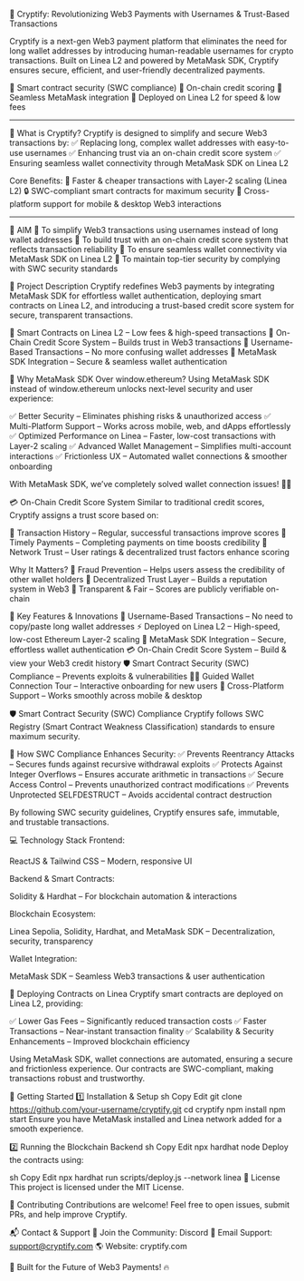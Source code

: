 🚀 Cryptify: Revolutionizing Web3 Payments with Usernames & Trust-Based Transactions


Cryptify is a next-gen Web3 payment platform that eliminates the need for long wallet addresses by introducing human-readable usernames for crypto transactions. Built on Linea L2 and powered by MetaMask SDK, Cryptify ensures secure, efficient, and user-friendly decentralized payments.

🔹 Smart contract security (SWC compliance) 
🔹 On-chain credit scoring 
🔹 Seamless MetaMask integration 
🔹 Deployed on Linea L2 for speed & low fees

---

🔹 What is Cryptify?
Cryptify is designed to simplify and secure Web3 transactions by:
✅ Replacing long, complex wallet addresses with easy-to-use usernames
✅ Enhancing trust via an on-chain credit score system
✅ Ensuring seamless wallet connectivity through MetaMask SDK on Linea L2

Core Benefits:
🚀 Faster & cheaper transactions with Layer-2 scaling (Linea L2)
🔒 SWC-compliant smart contracts for maximum security
📱 Cross-platform support for mobile & desktop Web3 interactions

---

🎯 AIM
🔹 To simplify Web3 transactions using usernames instead of long wallet addresses
🔹 To build trust with an on-chain credit score system that reflects transaction reliability
🔹 To ensure seamless wallet connectivity via MetaMask SDK on Linea L2
🔹 To maintain top-tier security by complying with SWC security standards

📜 Project Description
Cryptify redefines Web3 payments by integrating MetaMask SDK for effortless wallet authentication, deploying smart contracts on Linea L2, and introducing a trust-based credit score system for secure, transparent transactions.

🔹 Smart Contracts on Linea L2 – Low fees & high-speed transactions
🔹 On-Chain Credit Score System – Builds trust in Web3 transactions
🔹 Username-Based Transactions – No more confusing wallet addresses
🔹 MetaMask SDK Integration – Secure & seamless wallet authentication

🚀 Why MetaMask SDK Over window.ethereum?
Using MetaMask SDK instead of window.ethereum unlocks next-level security and user experience:

✅ Better Security – Eliminates phishing risks & unauthorized access
✅ Multi-Platform Support – Works across mobile, web, and dApps effortlessly
✅ Optimized Performance on Linea – Faster, low-cost transactions with Layer-2 scaling
✅ Advanced Wallet Management – Simplifies multi-account interactions
✅ Frictionless UX – Automated wallet connections & smoother onboarding

With MetaMask SDK, we’ve completely solved wallet connection issues! 🚀🔥

💳 On-Chain Credit Score System
Similar to traditional credit scores, Cryptify assigns a trust score based on:

🔹 Transaction History – Regular, successful transactions improve scores
🔹 Timely Payments – Completing payments on time boosts credibility
🔹 Network Trust – User ratings & decentralized trust factors enhance scoring

Why It Matters?
🔹 Fraud Prevention – Helps users assess the credibility of other wallet holders
🔹 Decentralized Trust Layer – Builds a reputation system in Web3
🔹 Transparent & Fair – Scores are publicly verifiable on-chain

🔑 Key Features & Innovations
🚀 Username-Based Transactions – No need to copy/paste long wallet addresses
⚡ Deployed on Linea L2 – High-speed, low-cost Ethereum Layer-2 scaling
🔐 MetaMask SDK Integration – Secure, effortless wallet authentication
💳 On-Chain Credit Score System – Build & view your Web3 credit history
🛡️ Smart Contract Security (SWC) Compliance – Prevents exploits & vulnerabilities
👨‍🏫 Guided Wallet Connection Tour – Interactive onboarding for new users
📱 Cross-Platform Support – Works smoothly across mobile & desktop

🛡️ Smart Contract Security (SWC) Compliance
Cryptify follows SWC Registry (Smart Contract Weakness Classification) standards to ensure maximum security.

🚀 How SWC Compliance Enhances Security:
✅ Prevents Reentrancy Attacks – Secures funds against recursive withdrawal exploits
✅ Protects Against Integer Overflows – Ensures accurate arithmetic in transactions
✅ Secure Access Control – Prevents unauthorized contract modifications
✅ Prevents Unprotected SELFDESTRUCT – Avoids accidental contract destruction

By following SWC security guidelines, Cryptify ensures safe, immutable, and trustable transactions.

💻 Technology Stack
Frontend:

ReactJS & Tailwind CSS – Modern, responsive UI

Backend & Smart Contracts:

Solidity & Hardhat – For blockchain automation & interactions

Blockchain Ecosystem:

Linea Sepolia, Solidity, Hardhat, and MetaMask SDK – Decentralization, security, transparency

Wallet Integration:

MetaMask SDK – Seamless Web3 transactions & user authentication

📜 Deploying Contracts on Linea
Cryptify smart contracts are deployed on Linea L2, providing:

✅ Lower Gas Fees – Significantly reduced transaction costs
✅ Faster Transactions – Near-instant transaction finality
✅ Scalability & Security Enhancements – Improved blockchain efficiency

Using MetaMask SDK, wallet connections are automated, ensuring a secure and frictionless experience. Our contracts are SWC-compliant, making transactions robust and trustworthy.

🚀 Getting Started
1️⃣ Installation & Setup
sh
Copy
Edit
git clone https://github.com/your-username/cryptify.git
cd cryptify
npm install
npm start
Ensure you have MetaMask installed and Linea network added for a smooth experience.

2️⃣ Running the Blockchain Backend
sh
Copy
Edit
npx hardhat node
Deploy the contracts using:

sh
Copy
Edit
npx hardhat run scripts/deploy.js --network linea
📄 License
This project is licensed under the MIT License.

🤝 Contributing
Contributions are welcome! Feel free to open issues, submit PRs, and help improve Cryptify.

📬 Contact & Support
💬 Join the Community: Discord
📧 Email Support: support@cryptify.com
🌎 Website: cryptify.com

🚀 Built for the Future of Web3 Payments! 🔥
